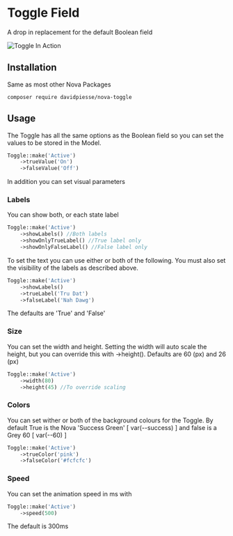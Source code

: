 # Toggle Field
A drop in replacement for the default Boolean field

![Toggle In Action](https://res.cloudinary.com/davidpiesse/image/upload/v1535317267/2018-08-26_21.59.30_s2bu39.gif)

## Installation
Same as most other Nova Packages
```
composer require davidpiesse/nova-toggle
```

## Usage
The Toggle has all the same options as the Boolean field so you can set the values to be stored in the Model.
```php
Toggle::make('Active')
    ->trueValue('On')
    ->falseValue('Off')
```

In addition you can set visual parameters

### Labels
You can show both, or each state label
```php
Toggle::make('Active')
    ->showLabels() //Both labels
    ->showOnlyTrueLabel() //True label only
    ->showOnlyFalseLabel() //False label only
```

To set the text you can use either or both of the following. You must also set the visibility of the labels as described above.
```php
Toggle::make('Active')
    ->showLabels()
    ->trueLabel('Tru Dat')
    ->falseLabel('Nah Dawg')
```
The defaults are 'True' and 'False'


### Size
You can set the width and height. Setting the width will auto scale the height, but you can override this with ->height().
Defaults are 60 (px) and 26 (px) 
```php
Toggle::make('Active')
    ->width(80)
    ->height(45) //To override scaling
```


### Colors
You can set wither or both of the background colours for the Toggle. By default True is the Nova 'Success Green' [ var(--success) ] and false is a Grey 60 [ var(--60) ]
```php
Toggle::make('Active')
    ->trueColor('pink')
    ->falseColor('#fcfcfc')
```

### Speed
You can set the animation speed in ms with
```php
Toggle::make('Active')
    ->speed(500)
```
The default is 300ms
